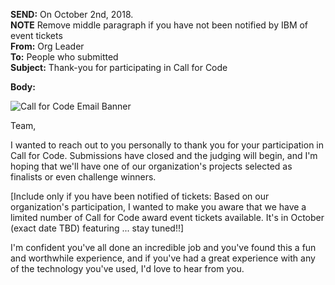 **SEND:** On October 2nd, 2018.  
**NOTE** Remove middle paragraph if you have not been notified by IBM of event tickets   
**From:** Org Leader  
**To:** People who submitted  
**Subject:** Thank-you for participating in Call for Code  

**Body:**

![Call for Code Email Banner](https://raw.githubusercontent.com/IBM/digital-call-kits/master/src/PUSH/CallforCodeEmailBanner.png)

Team,

I wanted to reach out to you personally to thank you for your participation in Call for Code. Submissions have closed and the judging will begin, and I'm hoping that we'll have one of our organization's projects selected as finalists or even challenge winners.

[Include only if you have been notified of tickets: Based on our organization's participation, I wanted to make you aware that we have a limited number of Call for Code award event tickets available. It's in October (exact date TBD) featuring ... stay tuned!!]

I'm confident you've all done an incredible job and you've found this a fun and worthwhile experience, and if you've had a great experience with any of the technology you've used, I'd love to hear from you.

